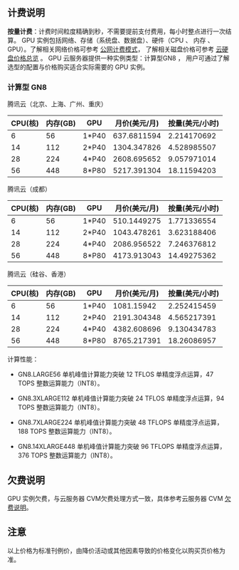 ## 计费说明

**按量计费**：计费时间粒度精确到秒，不需要提前支付费用，每小时整点进行一次结算。
GPU 实例包括网络、存储（系统盘、数据盘）、硬件（CPU 、 内存 、 GPU）。了解相关网络价格可参考 [公网计费模式](https://intl.cloud.tencent.com/document/product/213/10578)， 了解相关磁盘价格可参考 [云硬盘价格总览](https://intl.cloud.tencent.com/zh/document/product/213/2255) 。
GPU 云服务器提供一种实例类型：计算型GN8 ， 用户可通过了解选型的配置与价格购买适合实际需要的 GPU 实例。

### 计算型 GN8
腾讯云（北京、上海、广州、重庆）

| CPU(核) | 内存(GB) | GPU   | 月价(美元/月) | 按量(美元/小时) |
| ------- | -------- | ----- | ------------- | --------------- |
| 6       | 56       | 1*P40 | 637.6811594   | 2.214170692     |
| 14      | 112      | 2*P40 | 1304.347826   | 4.528985507     |
| 28      | 224      | 4*P40 | 2608.695652   | 9.057971014     |
| 56      | 448      | 8*P80 | 5217.391304   | 18.11594203     |

腾讯云（成都）

| CPU(核) | 内存(GB) | GPU   | 月价(美元/月) | 按量(美元/小时) |
| ------- | -------- | ----- | ------------- | ------------- |
| 6       | 56       | 1*P40 | 510.1449275   | 1.771336554   |
| 14      | 112      | 2*P40 | 1043.478261   | 3.623188406   |
| 28      | 224      | 4*P40 | 2086.956522   | 7.246376812   |
| 56      | 448      | 8*P80 | 4173.913043   | 14.49275362   |

腾讯云（硅谷、香港）

| CPU(核) | 内存(GB) | GPU   | 月价(美元/月) | 按量(美元/小时) |
| ------- | -------- | ----- | ------------- | ------------- |
| 6       | 56       | 1*P40 | 1081.15942    | 2.252415459   |
| 14      | 112      | 2*P40 | 2191.304348   | 4.565217391   |
| 28      | 224      | 4*P40 | 4382.608696   | 9.130434783   |
| 56      | 448      | 8*P80 | 8765.217391   | 18.26086957   |

计算性能：
- GN8.LARGE56 单机峰值计算能力突破 12 TFLOS 单精度浮点运算，47 TOPS 整数运算能力（INT8）。

- GN8.3XLARGE112 单机峰值计算能力突破 24 TFLOS 单精度浮点运算，94 TOPS 整数运算能力（INT8）。

- GN8.7XLARGE224 单机峰值计算能力突破 48 TFLOPS 单精度浮点运算，188 TOPS 整数运算能力（INT8）。

- GN8.14XLARGE448 单机峰值计算能力突破 96 TFLOPS 单精度浮点运算，376 TOPS 整数运算能力（INT8）。

## 欠费说明
GPU 实例欠费，与云服务器 CVM欠费处理方式一致，具体参考云服务器 CVM [欠费说明](/document/product/213/2181)。

## 注意
以上价格为标准刊例价，由降价活动或其他因素导致的价格变化以购买页价格为准。
